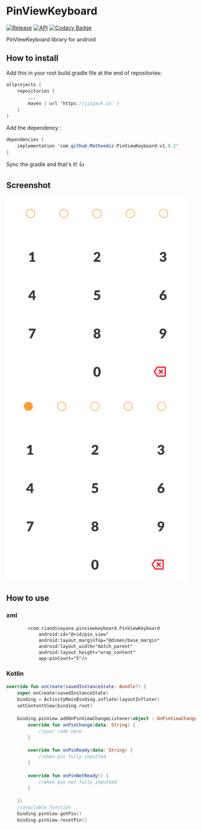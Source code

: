 # PinViewKeyboard
[![Release](https://jitpack.io/v/Mathvediz/PinViewKeyboard.svg)](https://jitpack.io/#Mathvediz/PinViewKeyboard)
[![API](https://img.shields.io/badge/API-16%2B-blue.svg?style=flat)](https://android-arsenal.com/api?level=16)
[![Codacy Badge](https://app.codacy.com/project/badge/Grade/8e7ada69c2a34014a64e6d91757649bb)](https://www.codacy.com/gh/Mathvediz/PinViewKeyboard/dashboard?utm_source=github.com&amp;utm_medium=referral&amp;utm_content=Mathvediz/PinViewKeyboard&amp;utm_campaign=Badge_Grade)

PinViewKeyboard library for android


## How to install

Add this in your root build.gradle file at the end of repositories:
```java
allprojects {
	repositories {
		...
		maven { url 'https://jitpack.io' }
	}
}
```
Add the dependency :
```java
dependencies {
	implementation 'com.github.Mathvediz:PinViewKeyboard:v1.0.2'
}
```
Sync the gradle and that's it! :+1:

## Screenshot
![Screenshot 1](/images/1.png)
![Screenshot 2](/images/2.png)


## How to use

### xml
```
        <com.riandivayana.pinviewkeyboard.PinViewKeyboard
            android:id="@+id/pin_view"
            android:layout_marginTop="@dimen/base_margin"
            android:layout_width="match_parent"
            android:layout_height="wrap_content"
            app:pinCount="5"/>

```

### Kotlin

```kotlin
override fun onCreate(savedInstanceState: Bundle?) {
    super.onCreate(savedInstanceState)
    binding = ActivityMainBinding.inflate(layoutInflater)
    setContentView(binding.root)

    binding.pinView.addOnPinViewChangeListener(object : OnPinViewChangeListener {
        override fun onPinChange(data: String) {
            //your code here
        }

        override fun onPinReady(data: String) {
            //when pin fully inputted
        }

        override fun onPinNotReady() {
            //when pin not fully inputted
        }

    })
    //available function
    binding.pinView.getPin()
    binding.pinView.resetPin()
```
